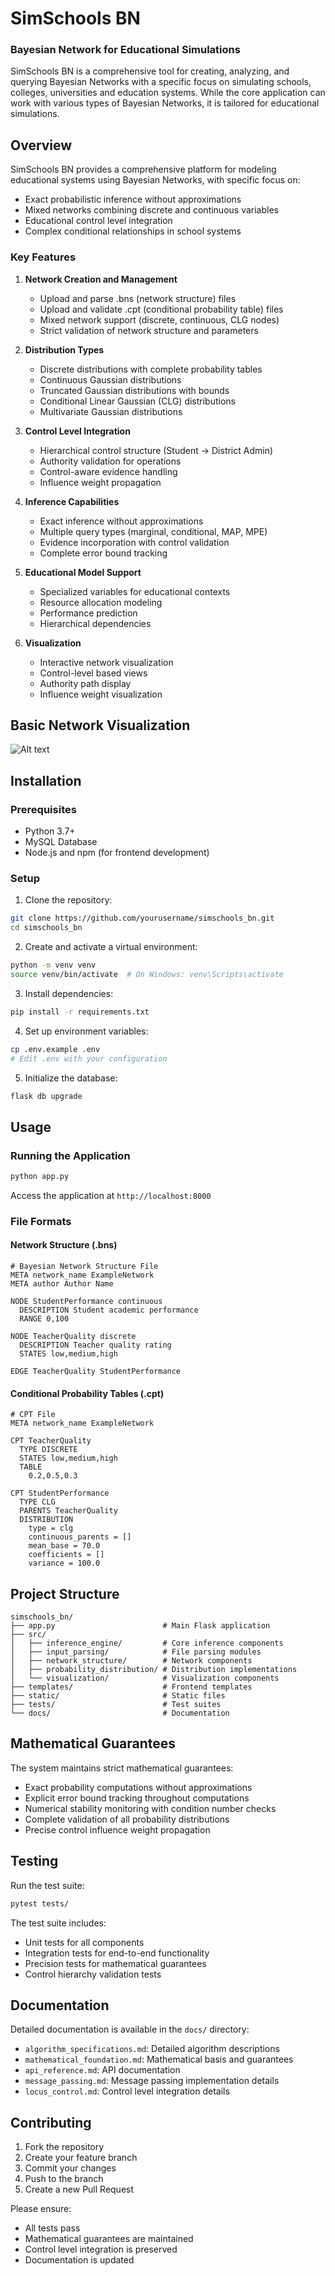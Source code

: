 # SimSchools BN 
### Bayesian Network for Educational Simulations

SimSchools BN is a comprehensive tool for creating, analyzing, and querying Bayesian Networks with a specific focus on simulating schools, colleges, universities and education systems. While the core application can work with various types of Bayesian Networks, it is tailored for educational simulations.

## Overview

SimSchools BN provides a comprehensive platform for modeling educational systems using Bayesian Networks, with specific focus on:
- Exact probabilistic inference without approximations
- Mixed networks combining discrete and continuous variables
- Educational control level integration
- Complex conditional relationships in school systems

### Key Features

1. **Network Creation and Management**
   - Upload and parse .bns (network structure) files
   - Upload and validate .cpt (conditional probability table) files
   - Mixed network support (discrete, continuous, CLG nodes)
   - Strict validation of network structure and parameters

2. **Distribution Types**
   - Discrete distributions with complete probability tables
   - Continuous Gaussian distributions
   - Truncated Gaussian distributions with bounds
   - Conditional Linear Gaussian (CLG) distributions
   - Multivariate Gaussian distributions

3. **Control Level Integration**
   - Hierarchical control structure (Student → District Admin)
   - Authority validation for operations
   - Control-aware evidence handling
   - Influence weight propagation

4. **Inference Capabilities**
   - Exact inference without approximations
   - Multiple query types (marginal, conditional, MAP, MPE)
   - Evidence incorporation with control validation
   - Complete error bound tracking

5. **Educational Model Support**
   - Specialized variables for educational contexts
   - Resource allocation modeling
   - Performance prediction
   - Hierarchical dependencies

6. **Visualization**
   - Interactive network visualization
   - Control-level based views
   - Authority path display
   - Influence weight visualization

## Basic Network Visualization

![Alt text](docs/images/graph1.png?raw=true "Basic Network Visualization Example")

## Installation

### Prerequisites
- Python 3.7+
- MySQL Database
- Node.js and npm (for frontend development)

### Setup
1. Clone the repository:
```bash
git clone https://github.com/yourusername/simschools_bn.git
cd simschools_bn
```

2. Create and activate a virtual environment:
```bash
python -m venv venv
source venv/bin/activate  # On Windows: venv\Scripts\activate
```

3. Install dependencies:
```bash
pip install -r requirements.txt
```

4. Set up environment variables:
```bash
cp .env.example .env
# Edit .env with your configuration
```

5. Initialize the database:
```bash
flask db upgrade
```

## Usage

### Running the Application
```bash
python app.py
```
Access the application at `http://localhost:8000`

### File Formats

#### Network Structure (.bns)
```
# Bayesian Network Structure File
META network_name ExampleNetwork
META author Author Name

NODE StudentPerformance continuous
  DESCRIPTION Student academic performance
  RANGE 0,100

NODE TeacherQuality discrete
  DESCRIPTION Teacher quality rating
  STATES low,medium,high

EDGE TeacherQuality StudentPerformance
```

#### Conditional Probability Tables (.cpt)
```
# CPT File
META network_name ExampleNetwork

CPT TeacherQuality
  TYPE DISCRETE
  STATES low,medium,high
  TABLE
    0.2,0.5,0.3

CPT StudentPerformance
  TYPE CLG
  PARENTS TeacherQuality
  DISTRIBUTION
    type = clg
    continuous_parents = []
    mean_base = 70.0
    coefficients = []
    variance = 100.0
```

## Project Structure
```
simschools_bn/
├── app.py                        # Main Flask application
├── src/
│   ├── inference_engine/         # Core inference components
│   ├── input_parsing/            # File parsing modules
│   ├── network_structure/        # Network components
│   ├── probability_distribution/ # Distribution implementations
│   └── visualization/            # Visualization components
├── templates/                    # Frontend templates
├── static/                       # Static files
├── tests/                        # Test suites
└── docs/                         # Documentation
```

## Mathematical Guarantees

The system maintains strict mathematical guarantees:
- Exact probability computations without approximations
- Explicit error bound tracking throughout computations
- Numerical stability monitoring with condition number checks
- Complete validation of all probability distributions
- Precise control influence weight propagation

## Testing

Run the test suite:
```bash
pytest tests/
```

The test suite includes:
- Unit tests for all components
- Integration tests for end-to-end functionality
- Precision tests for mathematical guarantees
- Control hierarchy validation tests

## Documentation

Detailed documentation is available in the `docs/` directory:
- `algorithm_specifications.md`: Detailed algorithm descriptions
- `mathematical_foundation.md`: Mathematical basis and guarantees
- `api_reference.md`: API documentation
- `message_passing.md`: Message passing implementation details
- `locus_control.md`: Control level integration details

## Contributing

1. Fork the repository
2. Create your feature branch
3. Commit your changes
4. Push to the branch
5. Create a new Pull Request

Please ensure:
- All tests pass
- Mathematical guarantees are maintained
- Control level integration is preserved
- Documentation is updated
